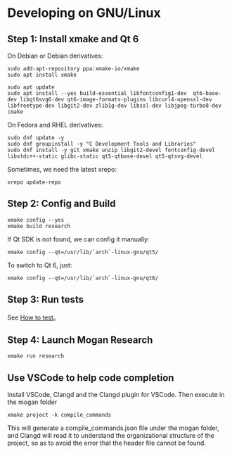 # Developing on GNU/Linux
## Step 1: Install xmake and Qt 6
On Debian or Debian derivatives:
```
sudo add-apt-repository ppa:xmake-io/xmake
sudo apt install xmake

sudo apt update
sudo apt install --yes build-essential libfontconfig1-dev  qt6-base-dev libqt6svg6-dev qt6-image-formats-plugins libcurl4-openssl-dev libfreetype-dev libgit2-dev zlib1g-dev libssl-dev libjpeg-turbo8-dev cmake
```

On Fedora and RHEL derivatives:
```
sudo dnf update -y
sudo dnf groupinstall -y "C Development Tools and Libraries"
sudo dnf install -y git xmake unzip libgit2-devel fontconfig-devel libstdc++-static glibc-static qt5-qtbase-devel qt5-qtsvg-devel
```

Sometimes, we need the latest xrepo:
```
xrepo update-repo
```

## Step 2: Config and Build
```
xmake config --yes
xmake build research
```

If Qt SDK is not found, we can config it manually:
```
xmake config --qt=/usr/lib/`arch`-linux-gnu/qt5/
```
To switch to Qt 6, just:
```
xmake config --qt=/usr/lib/`arch`-linux-gnu/qt6/
```

## Step 3: Run tests
See [How to test](Test.md)。

## Step 4: Launch Mogan Research
```
xmake run research
```

## Use VSCode to help code completion
Install VSCode, Clangd and the Clangd plugin for VSCode.
Then execute in the mogan folder
````
xmake project -k compile_commands
````
This will generate a compile_commands.json file under the mogan folder, and Clangd will read it to understand the organizational structure of the project, so as to avoid the error that the header file cannot be found.
